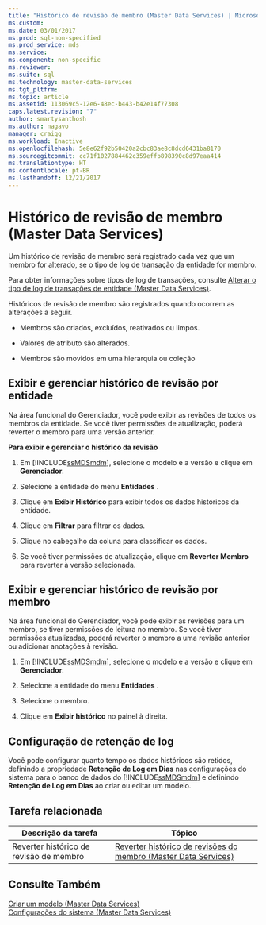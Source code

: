 ```yaml
---
title: "Histórico de revisão de membro (Master Data Services) | Microsoft Docs"
ms.custom: 
ms.date: 03/01/2017
ms.prod: sql-non-specified
ms.prod_service: mds
ms.service: 
ms.component: non-specific
ms.reviewer: 
ms.suite: sql
ms.technology: master-data-services
ms.tgt_pltfrm: 
ms.topic: article
ms.assetid: 113069c5-12e6-48ec-b443-b42e14f77308
caps.latest.revision: "7"
author: smartysanthosh
ms.author: nagavo
manager: craigg
ms.workload: Inactive
ms.openlocfilehash: 5e8e62f92b50420a2cbc83ae8c8dcd6431ba8170
ms.sourcegitcommit: cc71f1027884462c359effb898390c8d97eaa414
ms.translationtype: HT
ms.contentlocale: pt-BR
ms.lasthandoff: 12/21/2017
---
```

# <a name="member-revision-history-master-data-services"></a>Histórico de revisão de membro (Master Data Services)
  Um histórico de revisão de membro será registrado cada vez que um membro for alterado, se o tipo de log de transação da entidade for membro.  
  
 Para obter informações sobre tipos de log de transações, consulte [Alterar o tipo de log de transações de entidade &#40;Master Data Services&#41;](../master-data-services/change-the-entity-transaction-log-type-master-data-services.md).  
  
 Históricos de revisão de membro são registrados quando ocorrem as alterações a seguir.  
  
-   Membros são criados, excluídos, reativados ou limpos.  
  
-   Valores de atributo são alterados.  
  
-   Membros são movidos em uma hierarquia ou coleção  
  
## <a name="view-and-manage-revision-history-by-entity"></a>Exibir e gerenciar histórico de revisão por entidade  
 Na área funcional do Gerenciador, você pode exibir as revisões de todos os membros da entidade. Se você tiver permissões de atualização, poderá reverter o membro para uma versão anterior.  
  
 **Para exibir e gerenciar o histórico da revisão**  
  
1.  Em [!INCLUDE[ssMDSmdm](../includes/ssmdsmdm-md.md)], selecione o modelo e a versão e clique em **Gerenciador**.  
  
2.  Selecione a entidade do menu **Entidades** .  
  
3.  Clique em **Exibir Histórico** para exibir todos os dados históricos da entidade.  
  
4.  Clique em **Filtrar** para filtrar os dados.  
  
5.  Clique no cabeçalho da coluna para classificar os dados.  
  
6.  Se você tiver permissões de atualização, clique em **Reverter Membro** para reverter à versão selecionada.  
  
## <a name="view-and-manage-revision-history-by-member"></a>Exibir e gerenciar histórico de revisão por membro  
 Na área funcional do Gerenciador, você pode exibir as revisões para um membro, se tiver permissões de leitura no membro. Se você tiver permissões atualizadas, poderá reverter o membro a uma revisão anterior ou adicionar anotações à revisão.  
  
1.  Em [!INCLUDE[ssMDSmdm](../includes/ssmdsmdm-md.md)], selecione o modelo e a versão e clique em **Gerenciador**.  
  
2.  Selecione a entidade do menu **Entidades** .  
  
3.  Selecione o membro.  
  
4.  Clique em **Exibir histórico** no painel à direita.  
  
## <a name="log-retention-setting"></a>Configuração de retenção de log  
 Você pode configurar quanto tempo os dados históricos são retidos, definindo a propriedade **Retenção de Log em Dias** nas configurações do sistema para o banco de dados do [!INCLUDE[ssMDSmdm](../includes/ssmdsmdm-md.md)] e definindo **Retenção de Log em Dias** ao criar ou editar um modelo.  
  
## <a name="related-task"></a>Tarefa relacionada  
  
|Descrição da tarefa|Tópico|  
|----------------------|-----------|  
|Reverter histórico de revisão de membro|[Reverter histórico de revisões do membro &#40;Master Data Services&#41;](../master-data-services/rollback-member-revision-history-master-data-services.md)|  
  
## <a name="see-also"></a>Consulte Também  
 [Criar um modelo &#40;Master Data Services&#41;](../master-data-services/create-a-model-master-data-services.md)   
 [Configurações do sistema &#40;Master Data Services&#41;](../master-data-services/system-settings-master-data-services.md)  
  
  
